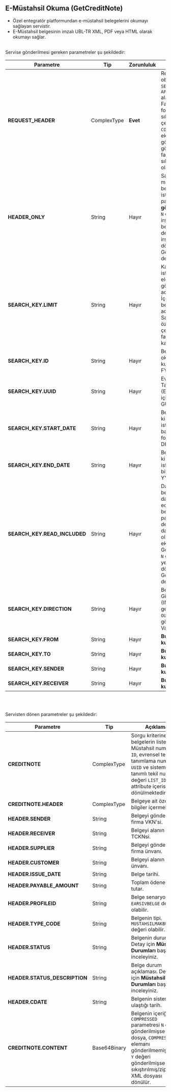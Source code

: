 ## E-Müstahsil Okuma (GetCreditNote)
* Özel entegratör platformundan e-müstahsil belegelerini okumayı sağlayan servistir.
* E-Müstahsil belgesinin imzalı UBL-TR XML, PDF veya HTML olarak okumayı sağlar.

<br>
Servise gönderilmesi gereken parametreler şu şekildedir:

Parametre | Tip         | Zorunluluk  | Açıklama
--------- | ----------- | ----------- | -----------
**REQUEST_HEADER** | ComplexType | **Evet** | Request Header objesi içerisinde `SESSION_ID` ve `APPLICATION_NAME` alanı zorunludur. Faturaları XML formatında sıkıştırılmadan çekmek için mutlaka `COMPRESSED` elemanı eklenmeli ve `N` değeri gönderilmelidir. Eğer gönderilmezse faturalar sıkıştırılmış/ziplenmiş olarak dönülecektir. | Y/N
**HEADER_ONLY** | String  | Hayır | Sadece özet değerler mi yoksa içerik ile beraber mi okunmak istenildiğini belirleyen parametredir. Eleman **gönderilmezse** veya `N` değeri gönderilirse irsaliyeler XML ile beraber dönülür. `Y` değeri gönderilirse irsaliyelerin özeti dönülür.  Gönderilebilecek değerler: Y/N
**SEARCH_KEY.LIMIT** | String  | Hayır | Kaç kayıt okunmak istendiği. Eğer eleman gönderilmezse 10 adet kayıt dönülür. İçerikleri (XML) ile beraber en fazla 100 adet kayıt dönülür. Sadece özet/başlıklarını çekildiğinde ise en fazla 25.000 adet kayıt dönülür.
**SEARCH_KEY.ID** | String  | Hayır | Belge numarası ile okumak için kullanılabilir. örnek: FYA2018000000001
**SEARCH_KEY.UUID** | String  | Hayır | Evrensel Tekil Tanımlama Numarası (ETTN) ile okumak için kullanılabilir.  GUID formatında
**SEARCH_KEY.START_DATE** | String  | Hayır | Belirli tarih aralığında ki belgeleri çekmek istendiğinde dönem başlangıç tarihi. format: YYYY-MM-DD
**SEARCH_KEY.END_DATE** | String  | Hayır | Belirli tarih aralığında ki belgeleri çekmek istendiğinde dönem bitiş tarihi format: YYYY-MM-DD
**SEARCH_KEY.READ_INCLUDED** | String  | Hayır | Daha önce okunmuş belgeleri dönüşe dahil edilip edilmeyeceğini belirleyen parametredir. `Y` değeri gönderilirse daha önce okunmuş olsa bile yanıta eklenir. Gönderilmezse veya `N` gönderilirse sadece yeni gelen belgeler dönülür. Gönderilebilecek değerler: Y/N
**SEARCH_KEY.DIRECTION** | String  | Hayır | Belge yönü. Giden(OUT), Gelen (IN). Müstahsil için gelen olmadığı için `OUT` değeri gönderilebilir. Varsayılan değer `OUT`.
**SEARCH_KEY.FROM** | String  | Hayır | **Bu serviste kullanılmaz.**
**SEARCH_KEY.TO** | String  | Hayır | **Bu serviste kullanılmaz.**
**SEARCH_KEY.SENDER** | String  | Hayır | **Bu serviste kullanılmaz.**
**SEARCH_KEY.RECEIVER** | String  | Hayır | **Bu serviste kullanılmaz.**
<br><br>

Servisten dönen parametreler şu şekildedir:

Parametre | Tip        | Açıklama
--------- | ----------- | -----------
**CREDITNOTE** | ComplexType | Sorgu kriterine uyan belgelerin listesi. Müstahsil numarası `ID`, evrensel tekil tanımlama numarası  `UUID` ve sisteminde tanımlı tekil numara değeri  `LIST_ID` attribute içerisinde dönülmektedir.
**CREDITNOTE.HEADER** | ComplexType | Belgeye ait özet bilgiler içermektedir.
**HEADER.SENDER** | String |  Belgeyi gönderen firma VKN'si.
**HEADER.RECEIVER** | String | Belgeyi alanın TCKNsi.
**HEADER.SUPPLIER** | String | Belgeyi gönderen firma ünvanı.
**HEADER.CUSTOMER** | String | Belgeyi alanın ünvanı.
**HEADER.ISSUE_DATE** | String | Belge tarihi.
**HEADER.PAYABLE_AMOUNT** | String | Toplam ödenecek tutar.
**HEADER.PROFILEID** | String | Belge senaryosu. `EARSIVBELGE` değeri olabilir.
**HEADER.TYPE_CODE** | String | Belgenin tipi. `MUSTAHSILMAKBUZ` değeri olabilir.
**HEADER.STATUS** | String | Belgenin durumu. Detay için **Müstahsil Durumları** başlığını inceleyiniz.
**HEADER.STATUS_DESCRIPTION** | String | Belge durum açıklaması. Detay için **Müstahsil Durumları** başlığını inceleyiniz.
**HEADER.CDATE** | String | Belgenin sisteme ulaştığı tarih.
**CREDITNOTE.CONTENT** | Base64Binary | Belgenin içeriği. Eğer `COMPRESSED` parametresi `N` olarak gönderilmişse XML dosya, `COMPRESSED` elemanı gönderilmemiş veya `Y` değeri gönderilmişse sıkıştırılmış/ziplenmiş XML dosyası dönülür.
